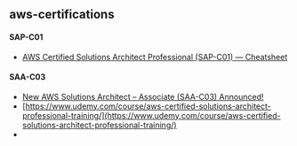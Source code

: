 ## aws-certifications

#### SAP-C01
- [AWS Certified Solutions Architect Professional (SAP-C01) — Cheatsheet](https://medium.com/nerd-for-tech/aws-certified-solutions-architect-professional-sap-c01-cheatsheet-70ed86229e09)

#### SAA-C03
- [New AWS Solutions Architect – Associate (SAA-C03) Announced! ](https://cloudacademy.com/blog/new-aws-certified-solutions-architect-associate-saa-c03/)
- [https://www.udemy.com/course/aws-certified-solutions-architect-professional-training/](https://www.udemy.com/course/aws-certified-solutions-architect-professional-training/)
- 
